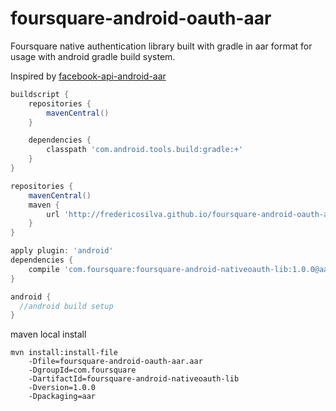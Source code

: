 foursquare-android-oauth-aar
============================

Foursquare native authentication library built with gradle in aar format for usage with android gradle build system.

Inspired by [facebook-api-android-aar](https://github.com/mente/facebook-api-android-aar)

```groovy
buildscript {
    repositories {
        mavenCentral()
    }

    dependencies {
        classpath 'com.android.tools.build:gradle:+'
    }
}

repositories {
    mavenCentral()
    maven {
        url 'http://fredericosilva.github.io/foursquare-android-oauth-aar'
    }
}

apply plugin: 'android'
dependencies {
    compile 'com.foursquare:foursquare-android-nativeoauth-lib:1.0.0@aar'
}

android {
  //android build setup
}
```

maven local install
```
mvn install:install-file
    -Dfile=foursquare-android-oauth-aar.aar
    -DgroupId=com.foursquare
    -DartifactId=foursquare-android-nativeoauth-lib
    -Dversion=1.0.0
    -Dpackaging=aar
```
